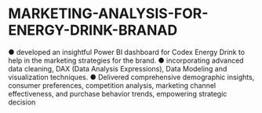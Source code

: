 # MARKETING-ANALYSIS-FOR-ENERGY-DRINK-BRANAD

●	developed an insightful Power BI dashboard for Codex Energy Drink to help in the marketing strategies for the brand.
●	incorporating advanced data cleaning, DAX (Data Analysis Expressions), Data Modeling and visualization techniques. 
●	Delivered comprehensive demographic insights, consumer preferences, competition analysis, marketing channel effectiveness, and purchase behavior trends, empowering strategic decision 
